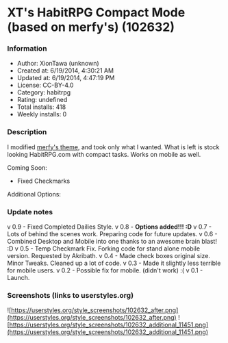 # XT's HabitRPG Compact Mode (based on merfy's) (102632)

### Information
- Author: XionTawa (unknown)
- Created at: 6/19/2014, 4:30:21 AM
- Updated at: 6/19/2014, 4:47:19 PM
- License: CC-BY-4.0
- Category: habitrpg
- Rating: undefined
- Total installs: 418
- Weekly installs: 0


### Description
I modified <a href="https://userstyles.org/styles/98512/merfy-s-habitrpg">merfy's theme</a>, and took only what I wanted. What is left is stock looking HabitRPG.com with compact tasks. Works on mobile as well.

Coming Soon:
<ul>
<li>Fixed Checkmarks</li>
</ul>

Additional Options:

### Update notes
v 0.9 - Fixed Completed Dailies Style.
v 0.8 - <b>Options added!!! :D</b>
v 0.7 - Lots of behind the scenes work. Preparing code for future updates.
v 0.6 - Combined Desktop and Mobile into one thanks to an awesome brain blast! :D
v 0.5 - Temp Checkmark Fix. Forking code for stand alone mobile version. Requested by Akribath.
v 0.4 - Made check boxes original size. Minor Tweaks. Cleaned up a lot of code.
v 0.3 - Made it slightly less terrible for mobile users.
v 0.2 - Possible fix for mobile. (didn't work) :(
v 0.1 - Launch.

### Screenshots (links to userstyles.org)
![https://userstyles.org/style_screenshots/102632_after.png](https://userstyles.org/style_screenshots/102632_after.png)
![https://userstyles.org/style_screenshots/102632_additional_11451.png](https://userstyles.org/style_screenshots/102632_additional_11451.png)

